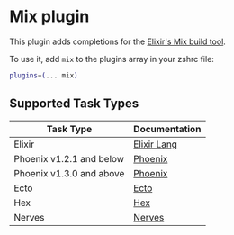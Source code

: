 # Mix plugin

This plugin adds completions for the [Elixir's Mix build tool](https://hexdocs.pm/mix/Mix.html).

To use it, add `mix` to the plugins array in your zshrc file:

```zsh
plugins=(... mix)
```
## Supported Task Types

| Task Type               | Documentation                                            |
|-------------------------|----------------------------------------------------------|
| Elixir                  | [Elixir Lang](https://elixir-lang.org/)                  |
| Phoenix v1.2.1 and below| [Phoenix](https://hexdocs.pm/phoenix/1.2.1/Phoenix.html) |
| Phoenix v1.3.0 and above| [Phoenix](https://hexdocs.pm/phoenix/Phoenix.html)       |
| Ecto                    | [Ecto](https://hexdocs.pm/ecto/Ecto.html)                |
| Hex                     | [Hex](https://hex.pm/)                                   |
| Nerves                  | [Nerves](https://nerves-project.org/)                    |
